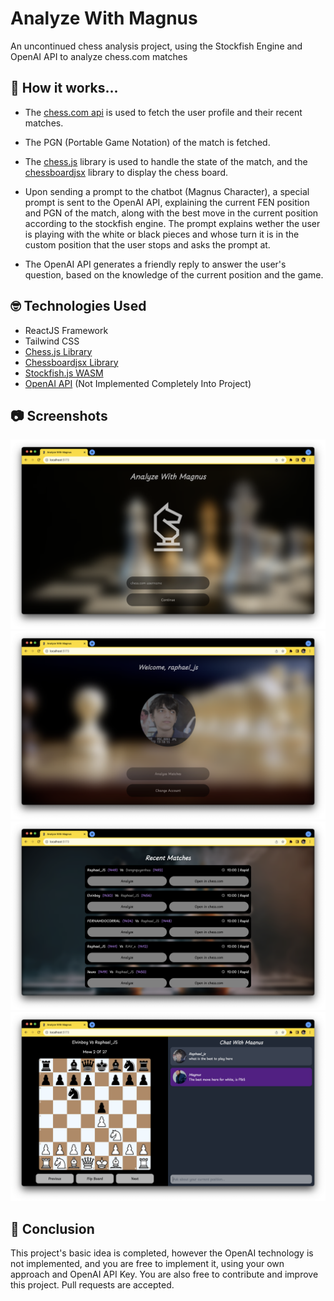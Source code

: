 # Analyze With Magnus
An uncontinued chess analysis project, using the Stockfish Engine and OpenAI API to analyze chess.com matches

## 🤔 How it works...
* The [chess.com api](https://chess.com/developers) is used to fetch the user profile and their recent matches.
  
* The PGN (Portable Game Notation) of the match is fetched.
  
* The [chess.js](https://www.npmjs.com/package/chess.js) library is used to handle the state of the match, and the [chessboardjsx](https://www.npmjs.com/package/chessboardjsx) library to display the chess board.
  
* Upon sending a prompt to the chatbot (Magnus Character), a special prompt is sent to the OpenAI API, explaining the current FEN position and PGN of the match, along with the best move in the current position according to the stockfish engine. The prompt explains wether the user is playing with the white or black pieces and whose turn it is in the custom position that the user stops and asks the prompt at.
  
* The OpenAI API generates a friendly reply to answer the user's question, based on the knowledge of the current position and the game.

## 🤓 Technologies Used
* ReactJS Framework
* Tailwind CSS
* [Chess.js Library](https://www.npmjs.com/package/chess.js)
* [Chessboardjsx Library](https://www.npmjs.com/package/chessboardjsx)
* [Stockfish.js WASM](https://github.com/nmrugg/stockfish.js)
* [OpenAI API](https://openai.com/) (Not Implemented Completely Into Project)
  
## 📷 Screenshots
![Screenshot 1](Screenshots/Screenshot1.png)
![Screenshot 2](Screenshots/Screenshot2.png)
![Screenshot 3](Screenshots/Screenshot3.png)
![Screenshot 4](Screenshots/Screenshot4.png)
## 🌻 Conclusion
This project's basic idea is completed, however the OpenAI technology is not implemented, and you are free to implement it, using your own approach and OpenAI API Key. You are also free to contribute and improve this project. Pull requests are accepted.
